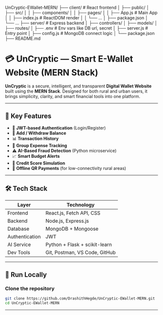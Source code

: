 UnCryptic-EWallet-MERN/
├── client/                # React frontend
│   ├── public/
│   ├── src/
│   │   ├── components/
│   │   ├── pages/
│   │   ├── App.js         # Main App
│   │   ├── index.js       # ReactDOM render
│   │   └── ...
│   ├── package.json
│   └── ...
├── server/                # Express backend
│   ├── controllers/
│   ├── models/
│   ├── routes/
│   ├── .env               # Env vars like DB url, secret
│   ├── server.js          # Entry point
│   ├── config.js          # MongoDB connect logic
│   └── package.json
├── README.md

# 💳 UnCryptic — Smart E-Wallet Website (MERN Stack)

**UnCryptic** is a secure, intelligent, and transparent **Digital Wallet Website** built using the **MERN Stack**. Designed for both rural and urban users, it brings simplicity, clarity, and smart financial tools into one platform.

---

## 🌟 Key Features

- 🔐 **JWT-based Authentication** (Login/Register)
- 💸 **Add / Withdraw Balance**
- 📊 **Transaction History**
- 👥 **Group Expense Tracking**
- ⚠️ **AI-Based Fraud Detection** (Python microservice)
- 📈 **Smart Budget Alerts**
- 🧠 **Credit Score Simulation**
- 📶 **Offline QR Payments** (for low-connectivity rural areas)

---

## 🛠 Tech Stack

| Layer         | Technology                    |
|---------------|-------------------------------|
| Frontend      | React.js, Fetch API, CSS      |
| Backend       | Node.js, Express.js           |
| Database      | MongoDB + Mongoose            |
| Authentication| JWT                           |
| AI Service    | Python + Flask + scikit-learn |
| Dev Tools     | Git, Postman, VS Code, GitHub |

---

## 🚀 Run Locally

### Clone the repository
```bash
git clone https://github.com/DrashithHegde/UnCryptic-EWallet-MERN.git
cd UnCryptic-EWallet-MERN
```

---
